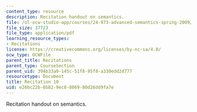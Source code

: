 ```yaml
---
content_type: resource
description: Recitation handout on semantics.
file: /ol-ocw-studio-app/courses/24-973-advanced-semantics-spring-2009/e26bc22b6b829ec0806980d26dd9fa7e_MIT24_973s09_rec10.pdf
file_size: 37723
file_type: application/pdf
learning_resource_types:
- Recitations
license: https://creativecommons.org/licenses/by-nc-sa/4.0/
ocw_type: OCWFile
parent_title: Recitations
parent_type: CourseSection
parent_uid: 394b33a9-145c-51f8-95f8-a330edd2d777
resourcetype: Document
title: Recitation 10
uid: e26bc22b-6b82-9ec0-8069-80d26dd9fa7e
---
```

Recitation handout on semantics.